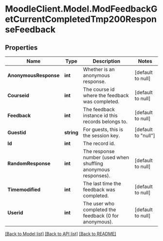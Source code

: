 # MoodleClient.Model.ModFeedbackGetCurrentCompletedTmp200ResponseFeedback

## Properties

Name | Type | Description | Notes
------------ | ------------- | ------------- | -------------
**AnonymousResponse** | **int** | Whether is an anonymous response. | [default to null]
**Courseid** | **int** | The course id where the feedback was completed. | [default to null]
**Feedback** | **int** | The feedback instance id this records belongs to. | [default to null]
**Guestid** | **string** | For guests, this is the session key. | [default to "null"]
**Id** | **int** | The record id. | 
**RandomResponse** | **int** | The response number (used when shuffling anonymous responses). | [default to null]
**Timemodified** | **int** | The last time the feedback was completed. | [default to null]
**Userid** | **int** | The user who completed the feedback (0 for anonymous). | [default to null]

[[Back to Model list]](../README.md#documentation-for-models) [[Back to API list]](../README.md#documentation-for-api-endpoints) [[Back to README]](../README.md)

